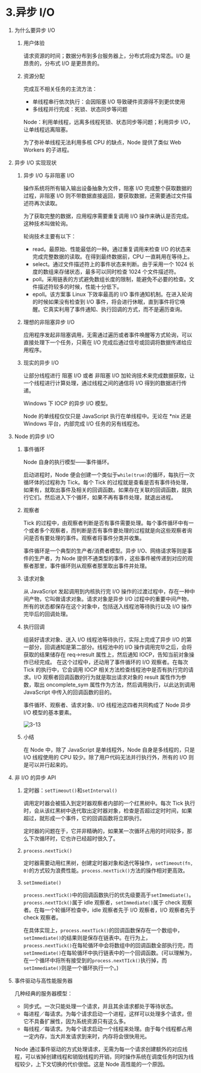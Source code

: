 # 3.异步 I/O

1. 为什么要异步 I/O

   1. 用户体验

      请求资源的时间；数据分布到多台服务器上，分布式将成为常态。I/O 是昂贵的，分布式 I/O 是更昂贵的。

   2. 资源分配

      完成互不相关任务的主流方法：

      - 单线程串行依次执行：会因阻塞 I/O 导致硬件资源得不到更优使用
      - 多线程并行完成：死锁、状态同步等问题

      Node：利用单线程，远离多线程死锁、状态同步等问题；利用异步 I/O，让单线程远离阻塞。

      为了弥补单线程无法利用多核 CPU 的缺点，Node 提供了类似 Web Workers 的子进程。

2. 异步 I/O 实现现状

   1. 异步 I/O 与非阻塞 I/O

      操作系统将所有输入输出设备抽象为文件，阻塞 I/O 完成整个获取数据的过程，非阻塞 I/O 则不带数据直接返回，要获取数据，还需要通过文件描述符再次读取。

      为了获取完整的数据，应用程序需要重复调用 I/O 操作来确认是否完成。这种技术叫做轮询。

      轮询技术主要有以下：

      - read。最原始、性能最低的一种。通过重复调用来检查 I/O 的状态来完成完整数据的读取。在得到最终数据前，CPU 一直耗用在等待上。
      - select。通过文件描述符上的事件状态来判断。由于采用一个 1024 长度的数组来存储状态，最多可以同时检查 1024 个文件描述符。
      - poll。采用链表的方式避免数组长度的限制，能避免不必要的检查。文件描述符较多的时候，性能十分低下。
      - epoll。该方案事 Linux 下效率最高的 I/O 事件通知机制。在进入轮询的时候如果没有检查到 I/O 事件，将会进行休眠，直到事件将它唤醒。它真实利用了事件通知、执行回调的方式，而不是遍历查询。

   2. 理想的非阻塞异步 I/O

      应用程序发起非阻塞调用，无需通过遍历或者事件唤醒等方式轮询，可以直接处理下一个任务，只需在 I/O 完成后通过信号或回调将数据传递给应用程序。

   3. 现实的异步 I/O

      让部分线程进行 阻塞 I/O 或者 非阻塞 I/O 加轮询技术来完成数据获取，让一个线程进行计算处理，通过线程之间的通信将 I/O 得到的数据进行传递。

      Windows 下 IOCP 的异步 I/O 模型。

      Node 的单线程仅仅只是 JavaScript 执行在单线程中。无论在 \*nix 还是 Windows 平台，内部完成 I/O 任务的另有线程池。

3. Node 的异步 I/O

   1. 事件循环

      Node 自身的执行模型——事件循环。

      启动进程时，Node 便会创建一个类似于`while(true)`的循环，每执行一次循环体的过程称为 Tick。每个 Tick 的过程就是查看是否有事件待处理，如果有，就取出事件及相关的回调函数。如果存在关联的回调函数，就执行它们。然后进入下个循环，如果不再有事件处理，就退出进程。

   2. 观察者

      Tick 的过程中，由观察者判断是否有事件需要处理。每个事件循环中有一个或者多个观察者，而判断是否有事件要处理的过程就是向这些观察者询问是否有要处理的事件。观察者将事件分类并收集。

      事件循环是一个典型的生产者/消费者模型。异步 I/O、网络请求等则是事件的生产者，为 Node 提供不通类型的事件，这些事件被传递到对应的观察者那里，事件循环则从观察者那里取出事件并处理。

   3. 请求对象

      从 JavaScript 发起调用到内核执行完 I/O 操作的过渡过程中，存在一种中间产物，它叫做请求对象。请求对象是异步 I/O 过程中的重要中间产物，所有的状态都保存在这个对象中，包括送入线程池等待执行以及 I/O 操作完毕后的回调处理。

   4. 执行回调

      组装好请求对象、送入 I/O 线程池等待执行，实际上完成了异步 I/O 的第一部分，回调通知是第二部分。线程池中的 I/O 操作调用完毕之后，会将获取的结果储存在 req->result 属性上，然后通知 IOCP，告知当前对象操作已经完成。
      在这个过程中，还动用了事件循环的 I/O 观察者。在每次 Tick 的执行中，它会调用 IOCP 相关方法检查线程池中是否有执行完的请求。I/O 观察者回调函数的行为就是取出请求对象的 result 属性作为参数，取出 oncomplete_sym 属性作为方法，然后调用执行，以此达到调用 JavaScript 中传入的回调函数的目的。

      事件循环、观察者、请求对象、I/O 线程池这四者共同构成了 Node 异步 I/O 模型的基本要素。

      ![3-13](./img/3-13.png)

   5. 小结

      在 Node 中，除了 JavaScript 是单线程外，Node 自身是多线程的，只是 I/O 线程使用的 CPU 较少。除了用户代码无法并行执行外，所有的 I/O 则是可以并行起来的。

4. 非 I/O 的异步 API

   1. 定时器：`setTimeout()`和`setInterval()`

      调用定时器会被插入到定时器观察者内部的一个红黑树中。每次 Tick 执行时，会从该红黑树中迭代取出定时器对象，检查是否超过定时时间，如果超过，就形成一个事件，它的回调函数将立即执行。

      定时器的问题在于，它并非精确的，如果某一次循环占用的时间较多，那么下次循环时，它也许已经超时很久了。

   2. `process.nextTick()`

      定时器需要动用红黑树，创建定时器对象和迭代等操作，`setTimeout(fn, 0)`的方式较为浪费性能。`process.nextTick()`方法的操作相对更高效。

   3. `setImmediate()`

      `process.nextTick()`中的回调函数执行的优先级要高于`setImmediate()`。`process.nextTIck()`属于 idle 观察者，`setImmediate()`属于 check 观察者。在每一个轮循环检查中，idle 观察者先于 I/O 观察者，I/O 观察者先于 check 观察者。

      在具体实现上，`process.nextTick()`的回调函数保存在一个数组中，`setImmediate()`的结果则是保存在链表中。在行为上，`process.nextTick()`在每轮循环中会将数组中的回调函数全部执行完，而 `setImmediate()`在每轮循环中执行链表中的一个回调函数。(可以理解为，在一个循环中将所有接受到的`process.nextTIck()`执行掉，而`setImmediate()`则是一个循环执行一个。)

5. 事件驱动与高性能服务器

   几种经典的服务器模型：

   - 同步式。一次只能处理一个请求，并且其余请求都处于等待状态。
   - 每进程／每请求。为每个请求启动一个进程，这样可以处理多个请求，但它不具备扩展性，因为系统资源只有这么多。
   - 每线程／每请求。为每个请求启动一个线程来处理。由于每个线程都占用一定内存，当大并发请求到来时，内存将会很快用光。

   Node 通过事件驱动的方式处理请求，无需为每一个请求创建额外的对应线程，可以省掉创建线程和销毁线程的开销，同时操作系统在调度任务时因为线程较少，上下文切换的代价很低。这是 Node 高性能的一个原因。
